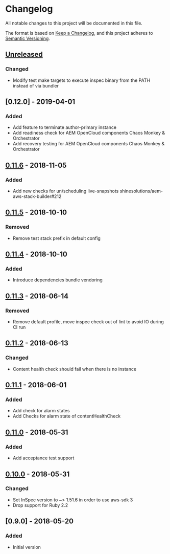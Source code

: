 # Changelog
All notable changes to this project will be documented in this file.

The format is based on [Keep a Changelog](https://keepachangelog.com/en/1.0.0/),
and this project adheres to [Semantic Versioning](https://semver.org/spec/v2.0.0.html).

## [Unreleased]

### Changed
- Modify test make targets to execute inspec binary from the PATH instead of via bundler

## [0.12.0] - 2019-04-01

### Added
- Add feature to terminate author-primary instance
- Add readiness check for AEM OpenCloud components Chaos Monkey & Orchestrator
- Add recovery testing for AEM OpenCloud components Chaos Monkey & Orchestrator

## [0.11.6] - 2018-11-05

### Added
- Add new checks for un/scheduling live-snapshots shinesolutions/aem-aws-stack-builder#212

## [0.11.5] - 2018-10-10

### Removed
- Remove test stack prefix in default config

## [0.11.4] - 2018-10-10

### Added
- Introduce dependencies bundle vendoring

## [0.11.3] - 2018-06-14

### Removed
- Remove default profile, move inspec check out of lint to avoid IO during CI run

## [0.11.2] - 2018-06-13

### Changed
- Content health check should fail when there is no instance

## [0.11.1] - 2018-06-01

### Added
- Add check for alarm states
- Add Checks for alarm state of contentHealthCheck

## [0.11.0] - 2018-05-31

### Added
- Add acceptance test support

## [0.10.0] - 2018-05-31

### Changed
- Set InSpec version to ~> 1.51.6 in order to use aws-sdk 3
- Drop support for Ruby 2.2

## [0.9.0] - 2018-05-20

### Added
- Initial version

[Unreleased]: https://github.com/shinesolutions/inspec-aem-aws/compare/0.11.6...HEAD
[0.11.6]: https://github.com/shinesolutions/inspec-aem-aws/compare/0.11.5...0.11.6
[0.11.5]: https://github.com/shinesolutions/inspec-aem-aws/compare/0.11.4...0.11.5
[0.11.4]: https://github.com/shinesolutions/inspec-aem-aws/compare/0.11.3...0.11.4
[0.11.3]: https://github.com/shinesolutions/inspec-aem-aws/compare/0.11.2...0.11.3
[0.11.2]: https://github.com/shinesolutions/inspec-aem-aws/compare/0.11.1...0.11.2
[0.11.1]: https://github.com/shinesolutions/inspec-aem-aws/compare/0.11.0...0.11.1
[0.11.0]: https://github.com/shinesolutions/inspec-aem-aws/compare/0.10.0...0.11.0
[0.10.0]: https://github.com/shinesolutions/inspec-aem-aws/compare/0.9.0...0.10.0
